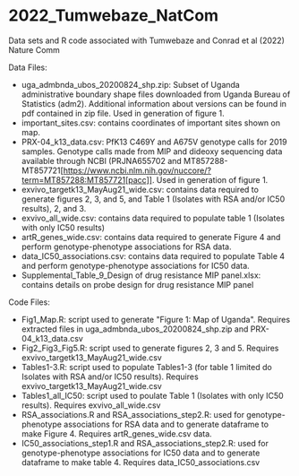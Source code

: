 # 2022_Tumwebaze_NatCom
Data sets and R code associated with Tumwebaze and Conrad et al (2022) Nature Comm

Data Files:
- uga_admbnda_ubos_20200824_shp.zip: Subset of Uganda administrative boundary shape files downloaded from Uganda Bureau of Statistics (adm2). Additional information about versions can be found in pdf contained in zip file. Used in generation of figure 1.
- important_sites.csv: contains coordinates of important sites shown on map.
- PRX-04_k13_data.csv: PfK13 C469Y and A675V genotype calls for 2019 samples. Genotype calls made from MIP and dideoxy sequencing data available through NCBI (PRJNA655702 and MT857288-MT857721[https://www.ncbi.nlm.nih.gov/nuccore/?term=MT857288:MT857721[pacc]]. Used in generation of figure 1.
- exvivo_targetk13_MayAug21_wide.csv: contains data required to generate figures 2, 3, and 5, and Table 1 (Isolates with RSA and/or IC50 results), 2, and 3. 
- exvivo_all_wide.csv: contains data required to populate table 1 (Isolates with only IC50 results)
- artR_genes_wide.csv: contains data required to generate Figure 4 and perform genotype-phenotype associations for RSA data.
- data_IC50_associations.csv: contains data required to populate Table 4 and perform genotype-phenotype associations for IC50 data.
- Supplemental_Table_9_Design of drug resistance MIP panel.xlsx: contains details on probe design for drug resistance MIP panel

Code Files:
- Fig1_Map.R: script used to generate "Figure 1: Map of Uganda". Requires extracted files in uga_admbnda_ubos_20200824_shp.zip and PRX-04_k13_data.csv
- Fig2_Fig3_Fig5.R: script used to generate figures 2, 3 and 5. Requires exvivo_targetk13_MayAug21_wide.csv
- Tables1-3.R: script used to populate Tables1-3 (for table 1 limited do Isolates with RSA and/or IC50 results). Requires exvivo_targetk13_MayAug21_wide.csv 
- Tables1_all_IC50: script used to poulate Table 1 (Isolates with only IC50 results). Requires exvivo_all_wide.csv
- RSA_associations.R and RSA_associations_step2.R: used for genotype-phenotype associations for RSA data and to generate dataframe to make Figure 4. Requires artR_genes_wide.csv data.
- IC50_associations_step1.R and RSA_associations_step2.R: used for genotype-phenotype associations for IC50 data and to generate dataframe to make table 4. Requires data_IC50_associations.csv
